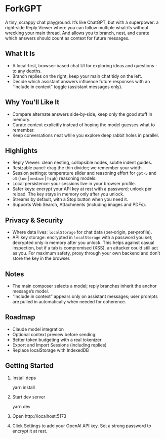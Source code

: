 # ForkGPT

A tiny, scrappy chat playground. It’s like ChatGPT, but with a superpower: a right‑side Reply Viewer where you can follow multiple what‑ifs without wrecking your main thread. And allows you to branch, nest, and curate which answers should count as context for future messages. 

## What It Is
- A local‑first, browser‑based chat UI for exploring ideas and questions - to any depths.
- Branch replies on the right, keep your main chat tidy on the left.
- Decide which assistant answers influence future responses with an “Include in context” toggle (assistant messages only).

## Why You’ll Like It
- Compare alternate answers side‑by‑side, keep only the good stuff in memory.
- Curate context explicitly instead of hoping the model guesses what to remember.
- Keep conversations neat while you explore deep rabbit holes in parallel.

## Highlights
- Reply Viewer: clean nesting, collapsible nodes, subtle indent guides.
- Resizable panel: drag the thin divider; we remember your width.
- Session settings: temperature slider and reasoning effort for `gpt-5` and `o3` (`low` | `medium` | `high`) reasoning models.
- Local persistence: your sessions live in your browser profile.
- Safer keys: encrypt your API key at rest with a password; unlock per reload. The key stays in memory only after you unlock.
- Streams by default, with a Stop button when you need it.
- Supports Web Search, Attachments (including images and PDFs).

## Privacy & Security
- Where data lives: `localStorage` for chat data (per‑origin, per‑profile).
- API key storage: encrypted in `localStorage` with a password you set; decrypted only in memory after you unlock. This helps against casual inspection, but if a tab is compromised (XSS), an attacker could still act as you. For maximum safety, proxy through your own backend and don’t store the key in the browser.

## Notes
- The main composer selects a model; reply branches inherit the anchor message’s model.
- “Include in context” appears only on assistant messages; user prompts are pulled in automatically when needed for coherence.

## Roadmap
- Claude model integration
- Optional context preview before sending
- Better token budgeting with a real tokenizer
- Export and Import Sessions (including replies) 
- Replace localStorage with IndexedDB

## Getting Started
1. Install deps

   yarn install

2. Start dev server

   yarn dev

3. Open http://localhost:5173

4. Click Settings to add your OpenAI API key. Set a strong password to encrypt it at rest.
